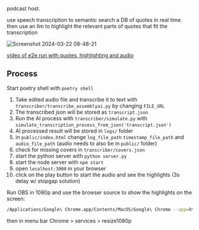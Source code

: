 podcast host.

use speech transcription to semantic search a DB of quotes in real time. then use an llm to highlight the relevant parts of quotes that fit the transcription

![Screenshot 2024-03-22 08-48-21](https://github.com/bramses/quo-host/assets/3282661/64637cb6-398b-4d41-84ae-b4f46f0ac936)


[video of e2e run with quotes, highlighting and audio](https://www.youtube.com/watch?v=7aBJNDnoTGU)

## Process

Start poetry shell with `poetry shell`


1. Take edited audio file and transcribe it to text with `transcriber/transcribe_assemblyai.py` by changing `FILE_URL`
2. The transcribed json will be stored as `transcript.json`
3. Run the AI process with `transcriber/simulate.py` with `simulate_transcription_process_from_json('transcript.json')`
4. AI processed result will be stored in `logs/` folder
5. in `public/index.html` change `log_file_path` `timestamp_file_path` and `audio_file_path` (audio needs to also be in `public/` folder)
6. check for missing covers in `transcriber/covers.json`
7. start the python server with `python server.py`
8. start the node server with `npm start`
9. open `localhost:3000` in your browser
10. click on the play button to start the audio and see the highlights (3s delay w/ stopgap solution)


Run OBS in 1080p and use the browser source to show the highlights on the screen:
```sh
/Applications/Google\ Chrome.app/Contents/MacOS/Google\ Chrome --app=http://localhost:3000
```
then in menu bar Chrome > services > resize1080p